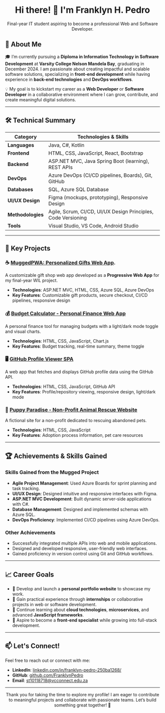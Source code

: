 <div align="center">
  <h1>Hi there! 👋 I'm Franklyn H. Pedro</h1>
  <p>Final-year IT student aspiring to become a professional Web and Software Developer.</p>
</div>

## 🚀 About Me  

🎓 I’m currently pursuing a **Diploma in Information Technology in Software Development** at **Varsity College Nelson Mandela Bay**, graduating in December 2024. I am passionate about creating impactful and scalable software solutions, specializing in **front-end development** while having experience in **back-end technologies** and **DevOps workflows**.  

💡 My goal is to kickstart my career as a **Web Developer** or **Software Developer** in a collaborative environment where I can grow, contribute, and create meaningful digital solutions.  

---

## 🛠 Technical Summary  

<div align="center">

| **Category**     | **Technologies & Skills**                                                                            |  
|-------------------|-----------------------------------------------------------------------------------------------------|  
| **Languages**     | Java, C#, Kotlin                                                                                    |  
| **Frontend**      | HTML, CSS, JavaScript, React, Bootstrap                                                             |  
| **Backend**       | ASP.NET MVC, Java Spring Boot (learning), REST APIs                                                 |  
| **DevOps**        | Azure DevOps (CI/CD pipelines, Boards), Git, GitHub                                                 |  
| **Databases**     | SQL, Azure SQL Database                                                                             |  
| **UI/UX Design**  | Figma (mockups, prototyping), Responsive Design                                                     |  
| **Methodologies** | Agile, Scrum, CI/CD, UI/UX Design Principles, Code Versioning                                       |  
| **Tools**         | Visual Studio, VS Code, Android Studio                                                              |  

</div>

---

## 🌟 Key Projects  

### ☕ [MuggedPWA: Personalized Gifts Web App](https://github.com/Code-Craft-Collective-WIL/MuggedPWA).  
A customizable gift shop web app developed as a **Progressive Web App** for my final-year WIL project.  
- **Technologies**: ASP.NET MVC, HTML, CSS, Azure SQL, Azure DevOps  
- **Key Features**: Customizable gift products, secure checkout, CI/CD pipelines, responsive design  

### 💰 [Budget Calculator - Personal Finance Web App](https://franklynpedro.github.io/BudgetCalculatorSPA/)  
A personal finance tool for managing budgets with a light/dark mode toggle and visual charts.  
- **Technologies**: HTML, CSS, JavaScript, Chart.js  
- **Key Features**: Budget tracking, real-time summary, theme toggle  

### 🖥️ [GitHub Profile Viewer SPA](https://github.com/FranklynPedro/GithubProfileViewerSPA)  
A web app that fetches and displays GitHub profile data using the GitHub API.  
- **Technologies**: HTML, CSS, JavaScript, GitHub API  
- **Key Features**: Profile/repository viewing, responsive design, light/dark mode  

### 🐾 [Puppy Paradise - Non-Profit Animal Rescue Website](https://github.com/FranklynPedro/ST10118718-WEDE5020-POE)  
A fictional site for a non-profit dedicated to rescuing abandoned pets.  
- **Technologies**: HTML, CSS, JavaScript  
- **Key Features**: Adoption process information, pet care resources  

---

## 🏆 Achievements & Skills Gained  

### Skills Gained from the Mugged Project  
- **Agile Project Management**: Used Azure Boards for sprint planning and task tracking.  
- **UI/UX Design**: Designed intuitive and responsive interfaces with Figma.  
- **ASP.NET MVC Development**: Built dynamic server-side applications with C#.  
- **Database Management**: Designed and implemented schemas with Azure SQL.  
- **DevOps Proficiency**: Implemented CI/CD pipelines using Azure DevOps.  

### Other Achievements  
- Successfully integrated multiple APIs into web and mobile applications.  
- Designed and developed responsive, user-friendly web interfaces.  
- Gained proficiency in version control using Git and GitHub workflows.  

---

## 📈 Career Goals  

- 🚀 Develop and launch a **personal portfolio website** to showcase my work.  
- 🤝 Gain practical experience through **internships** or collaborative projects in web or software development.  
- 📖 Continue learning about **cloud technologies**, **microservices**, and advanced **JavaScript frameworks**.  
- 🌟 Aspire to become a **front-end specialist** while growing into full-stack development.  

---

## 📫 Let's Connect!  

Feel free to reach out or connect with me:  

- **LinkedIn**: [linkedin.com/in/franklyn-pedro-250ba1268/](https://www.linkedin.com/in/franklyn-pedro-250ba1268/)  
- **GitHub**: [github.com/FranklynPedro](https://github.com/FranklynPedro)  
- **Email**: st10118718@vcconnect.edu.za  

---

<div align="center">
  <p>Thank you for taking the time to explore my profile! I am eager to contribute to meaningful projects and collaborate with passionate teams. Let’s build something great together! 🌟</p>
</div>
